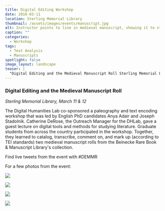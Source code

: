 ```yaml
---
title: Digital Editing Workshop
date: 2016-03-11
location: Sterling Memorial Library
thumbnail: /assets/images/events/manuscript.jpg
alt: Instructor points to line in medieval manuscript, showing it to student, in the Beinecke classroom.
caption: ""
categories: 
  - Workshop
tags:
  - Text Analysis
  - Manuscripts
spotlight: false 
image_layout: landscape
teaser: |
  "Digital Editing and the Medieval Manuscript Roll Sterling Memorial Library, March 11 & 12 The Digital Humanities Lab co-sponsored a paleography and text encoding workshop that was led by..."
---
```


### Digital Editing and the Medieval Manuscript Roll
*Sterling Memorial Library, March 11 &amp; 12*
   
The Digital Humanities Lab co-sponsored a paleography and text encoding workshop that was led by English PhD candidates Anya Adair and Joseph Stadolnik. Catherine DeRose, the Outreach Manager for the DHLab, gave a guest lecture on digital tools and methods for studying literature. Graduate students from across the country participated in the workshop. Together, they learned to catalog, transcribe, comment on, and mark up (according to TEI standards) two medieval manuscript rolls from the Beinecke Rare Book &amp; Manuscript Library's collection.
   
Find live tweets from the event with #DEMMR
   
For a few photos from the event:
   
[<img src="http://web.library.yale.edu/sites/default/files/resize/images/DEMMR3-227x169.jpg" />](http://web.library.yale.edu/sites/default/files/images/DEMMR3.jpg)

[<img src="http://web.library.yale.edu/sites/default/files/resize/images/DEMMR-300x169.jpg" />](http://web.library.yale.edu/sites/default/files/images/DEMMR.jpg)

[<img src="http://web.library.yale.edu/sites/default/files/resize/images/DEMMR2%281%29-243x169.jpg" />](http://web.library.yale.edu/sites/default/files/images/DEMMR2%281%29.jpg)

[<img src="http://web.library.yale.edu/sites/default/files/resize/images/DEMMR%20roll-127x169.jpg" />](http://web.library.yale.edu/sites/default/files/images/DEMMR%20roll.jpg)